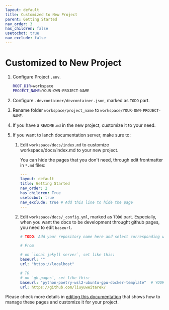 ```yaml
---
layout: default
title: Customized to New Project
parent: Getting Started
nav_order: 3
has_children: false
usetocbot: true
nav_exclude: false
---
```


# Customized to New Project

1. Configure Project `.env`.
    
    ```bash
    ROOT_DIR=workspace
    PROJECT_NAME=YOUR-OWN-PROJECT-NAME
    ```

2. Configure `.devcontainer/devcontainer.json`, marked as `TODO` part.

3. Rename folder `workspace/project_name` to `workspace/YOUR-OWN-PROJECT-NAME`.

4. If you have a `README.md` in the new project, customize it to your need.

5. If you want to lanch documentation server, make sure to: 

    1. Edit `workspace/docs/index.md` to customize workspace/docs/index.md to your new project. 

        You can hide the pages that you don't need, through edit frontmatter in `*.md` files:

        ```yaml
        ---
        layout: default
        title: Getting Started
        nav_order: 2
        has_children: True
        usetocbot: true
        nav_exclude: true # Add this line to hide the page
        ---
        ```
    2. Edit `workspace/docs/_config.yml`, marked as `TODO` part. Especially, when you want the docs to be development throught github pages, you need to edit `baseurl`.

        ```yaml
        # TODO: Add your repository name here and select corresponding way to link it 

        # From

        # on `local jekyll server`, set like this: 
        baseurl: ""
        url: "https://localhost"

        # TO
        # on `gh-pages`, set like this:
        baseurl: "python-poetry-wsl2-ubuntu-gpu-docker-template"  # YOUR REPOSITORY NAME
        url: https://github.com/liuyuweitarek/
        ```
    
Please check more details in [editing this documentation](../documentations/) that shows how to manage these pages and customize it for your project.





